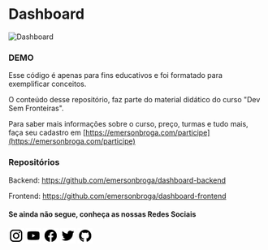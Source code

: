 # Dashboard

![Dashboard](http://s3.emerson.link/prints/2020-03-30-082329-cfl9y.png 'Dashboard')

### DEMO

Esse código é apenas para fins educativos e foi formatado para exemplificar conceitos.

O conteúdo desse repositório, faz parte do material didático do curso "Dev Sem Fronteiras".

Para saber mais informações sobre o curso, preço, turmas e tudo mais, faça seu cadastro em
[https://emersonbroga.com/participe](https://emersonbroga.com/participe)

### Repositórios

Backend: https://github.com/emersonbroga/dashboard-backend

Frontend: https://github.com/emersonbroga/dashboard-frontend

#### Se ainda não segue, conheça as nossas Redes Sociais

[![instagram.com/emersonbrogadev](https://github.com/emersonbroga/social-media-snippets/blob/master/static/instagram.png?raw=true)](https://emersonbroga.com/instagram)
[![youtube.com/c/emersonbrogadev](https://github.com/emersonbroga/social-media-snippets/blob/master/static/youtube.png?raw=true)](https://emersonbroga.com/youtube)
[![facebook.com/emersonbrogadev](https://github.com/emersonbroga/social-media-snippets/blob/master/static/facebook.png?raw=true)](https://emersonbroga.com/facebook)
[![twitter.com/emersonbrogadev](https://github.com/emersonbroga/social-media-snippets/blob/master/static/twitter.png?raw=true)](https://emersonbroga.com/twitter)
[![github.com/emersonbroga](https://github.com/emersonbroga/social-media-snippets/blob/master/static/github.png?raw=true)](https://emersonbroga.com/github)
